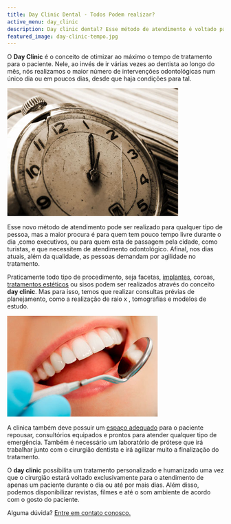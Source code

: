 ```yaml
---
title: Day Clinic Dental - Todos Podem realizar? 
active_menu: day_clinic
description: Day clinic dental? Esse método de atendimento é voltado para pessoas que tem pouco tempo livre durante o dia e que necessitem de atendimento odontológico.
featured_image: day-clinic-tempo.jpg
---
```


O **Day Clinic** é o conceito de otimizar ao máximo o tempo de tratamento para o paciente. Nele, ao invés de ir várias vezes ao dentista ao longo do mês, nós realizamos o maior número de intervenções odontológicas num único dia ou em poucos dias, desde que haja condições para tal.

![Tempo](day-clinic-tempo.jpg)

Esse novo método de atendimento pode ser realizado para qualquer tipo de pessoa, mas a maior procura é para quem tem pouco tempo livre durante o dia ,como executivos, ou para quem esta de passagem pela cidade, como turistas, e que necessitem de atendimento odontológico. Afinal, nos dias atuais, além da qualidade, as pessoas demandam por agilidade no tratamento.

Praticamente todo tipo de procedimento, seja facetas, [implantes](/tratamentos/implante-dental "Implantodontia"), coroas, [tratamentos estéticos](/tratamentos/estetica-dos-dentes "Estética") ou sisos podem ser realizados através do conceito **day clinic**. Mas para isso, temos que realizar consultas prévias de planejamento, como a realização de raio x , tomografias e modelos de estudo.

![Boca](day-clinic-boca.jpg)

A clinica também deve possuir um [espaço adequado](/estrutura "Estrutura") para o paciente repousar, consultórios equipados e prontos para atender qualquer tipo de emergência. Também é necessário um laboratório de prótese que irá trabalhar junto com o cirurgião dentista e irá agilizar muito a finalização do tratamento.

O **day clinic** possibilita um tratamento personalizado e humanizado uma vez que o cirurgião estará voltado exclusivamente para o atendimento de apenas um paciente durante o dia ou até por mais dias. Além disso, podemos disponibilizar revistas, filmes e até o som ambiente de acordo com o gosto do paciente.

Alguma dúvida? [Entre em contato conosco.](/contato)